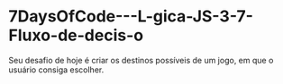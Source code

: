 # 7DaysOfCode---L-gica-JS-3-7-Fluxo-de-decis-o
Seu desafio de hoje é criar os destinos possíveis de um jogo, em que o usuário consiga escolher.
